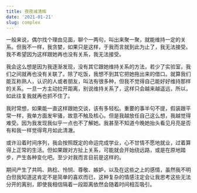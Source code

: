 ```yaml
---
title: 夜夜减清辉
date: '2021-01-21'
slug: complex
---
```


一般来说，偶尔找个理由见面，聊个一两句，叫出来聚一聚，就能维持一定的关系。但我不一样，我贪婪，如果只是这样，于我而言就到此为止了，我无法接受。我不希望因为这样跟她再也没有关系，我无法接受。

我会这么想是因为我逐渐发现，没有其它跟她维持关系的方法，若少了实验室，我们之间就再也没有关联了。除了吃饭，我想不到其它把她拖出来的借口。就算我们能互称熟人，认识的人或者朋友，叫法有很多种，但我不觉得自己能好好维持那样的关系。一旦一方主动拉开距离，别说维持关系了，这样只会越来越遥远，所以，如此往复我就再也抓不住了。

我时常想，如果能一直这样跟她交谈，该有多轻松。重要的事半句不提，假装跟平常一样，我单方面发牢骚，故意不触及核心。但是我越放任自己这么想，我越觉得难受。因为我发现我似乎一点也不了解她。我甚至不知道今晚她抬头看见月亮是否有和我一样觉得弯月如此清澈。

或许沿着时间序列，我会按照既定的命运完成学业，心不甘情不愿地就业，过着算得上正常的生活。但如果跟对方扯上关系，可能就会开始绕远路，或是在原地踏步，产生各种变化吧。至少对我而言目前是这样的。

期间产生了共鸣、熟稔、怜悯、尊敬、嫉妒，以及在这些之上的感情，虽然我不明白但我知道这肯定不是简单的喜欢而已，这种复杂的情感注定会让我思考这些无法分开的离别，即使我相信隔着一段距离依然会随着时间相互吸引。
